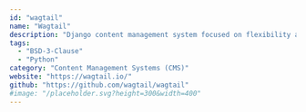 ```yaml
---
id: "wagtail"
name: "Wagtail"
description: "Django content management system focused on flexibility and user experience."
tags:
  - "BSD-3-Clause"
  - "Python"
category: "Content Management Systems (CMS)"
website: "https://wagtail.io/"
github: "https://github.com/wagtail/wagtail"
#image: "/placeholder.svg?height=300&width=400"
---
```


